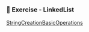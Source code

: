 ### 📝 Exercise - LinkedList
[StringCreationBasicOperations](https://github.com/Adhyashetty-bit/1workedexample/blob/main/stringcreationbasicoperations/StringOperationDemo.png)
